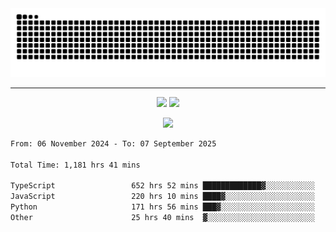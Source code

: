 <div align="center">
  <picture>
      <source
    media="(prefers-color-scheme: dark)"
      srcset="https://raw.githubusercontent.com/platane/snk/output/github-contribution-grid-snake-dark.svg"
      />
    <source
      media="(prefers-color-scheme: light)"
      srcset="https://raw.githubusercontent.com/xct007/xct007/output/github-contribution-grid-snake.svg"
      />
    <img
      alt="Snake"
      src="https://raw.githubusercontent.com/xct007/xct007/output/github-contribution-grid-snake.svg"
      />
  </picture>

</div>

___
<p align="center">
  <img src="https://readme-stats-blush-eta.vercel.app/api/top-langs/?username=xct007&layout=compact" />
  <img src="https://readme-stats-blush-eta.vercel.app/api?username=xct007&show_icons=true&theme=transparent&hide_title=true&include_all_commits=true" />
</p>

<p align="center">
  <img src="https://github-profile-trophy.vercel.app/?username=xct007&no-bg=true&rank=S,SS,SSS,A,AA,AAA,UNKNOWN,SECRET&row=3&title=-Followers,-Stars&margin-w=15&margin-h=15&column=2" />
</p>
<!--START_SECTION:waka-->

```txt
From: 06 November 2024 - To: 07 September 2025

Total Time: 1,181 hrs 41 mins

TypeScript                 652 hrs 52 mins █████████████▓░░░░░░░░░░░   54.07 %
JavaScript                 220 hrs 10 mins ████▓░░░░░░░░░░░░░░░░░░░░   18.24 %
Python                     171 hrs 56 mins ███▓░░░░░░░░░░░░░░░░░░░░░   14.24 %
Other                      25 hrs 40 mins  ▓░░░░░░░░░░░░░░░░░░░░░░░░   02.13 %
```

<!--END_SECTION:waka-->
